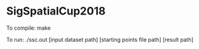 # SigSpatialCup2018

To compile:
	make

To run:
	./ssc.out [input dataset path] [starting points file path] [result path]